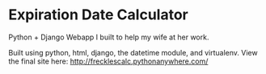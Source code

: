# Expiration Date Calculator

Python + Django Webapp I built to help my wife at her work. 

Built using python, html, django, the datetime module, and virtualenv. View the final site here: http://frecklescalc.pythonanywhere.com/
